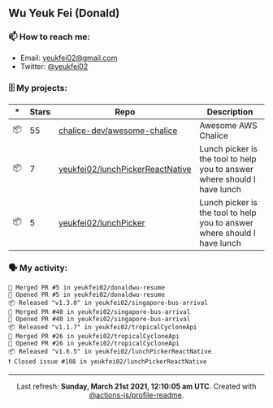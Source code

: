 ## Wu Yeuk Fei (Donald)

### 📫 How to reach me:

- Email: [yeukfei02@gmail.com](yeukfei02@gmail.com)
- Twitter: [@yeukfei02](https://twitter.com/yeukfei02)

### 🗄 My projects:

|*|Stars|Repo|Description|
|---|---|---|---|
| 📦 | 55 | [chalice-dev/awesome-chalice](https://github.com/chalice-dev/awesome-chalice) | Awesome AWS Chalice |
| 📦 | 7 | [yeukfei02/lunchPickerReactNative](https://github.com/yeukfei02/lunchPickerReactNative) | Lunch picker is the tool to help you to answer where should I have lunch |
| 📦 | 5 | [yeukfei02/lunchPicker](https://github.com/yeukfei02/lunchPicker) | Lunch picker is the tool to help you to answer where should I have lunch |

### 🗣 My activity:

```
🎉 Merged PR #5 in yeukfei02/donaldwu-resume
💪 Opened PR #5 in yeukfei02/donaldwu-resume
📦 Released "v1.3.0" in yeukfei02/singapore-bus-arrival
🎉 Merged PR #40 in yeukfei02/singapore-bus-arrival
💪 Opened PR #40 in yeukfei02/singapore-bus-arrival
📦 Released "v1.1.7" in yeukfei02/tropicalCycloneApi
🎉 Merged PR #26 in yeukfei02/tropicalCycloneApi
💪 Opened PR #26 in yeukfei02/tropicalCycloneApi
📦 Released "v1.6.5" in yeukfei02/lunchPickerReactNative
❗️ Closed issue #108 in yeukfei02/lunchPickerReactNative
```

<!-- <img src="https://github-readme-stats.vercel.app/api?username=yeukfei02&show_icons=true&count_private=true&theme=radical" />

<img src="https://github-readme-stats.vercel.app/api/top-langs/?username=yeukfei02&theme=radical" /> -->

---

<p align="center">Last refresh: <b>Sunday, March 21st 2021, 12:10:05 am UTC</b>. Created with <a href=https://github.com/marketplace/actions/profile-readme>@actions-js/profile-readme</a>.</p>
